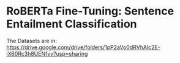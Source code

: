 # RoBERTa Fine-Tuning: Sentence Entailment Classification
The Datasets are in: 
https://drive.google.com/drive/folders/1pP2aVo0dRVhAlc2E-iX60Rc3h8UENfvv?usp=sharing